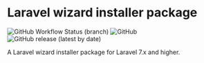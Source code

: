 # Laravel wizard installer package

![GitHub Workflow Status (branch)](https://img.shields.io/github/workflow/status/dacoto/laravel-wizard-installer/CI/master)
![GitHub](https://img.shields.io/github/license/dacoto/laravel-wizard-installer)
![GitHub release (latest by date)](https://img.shields.io/github/v/release/dacoto/laravel-wizard-installer)

A Laravel wizard installer package for Laravel 7.x and higher.
